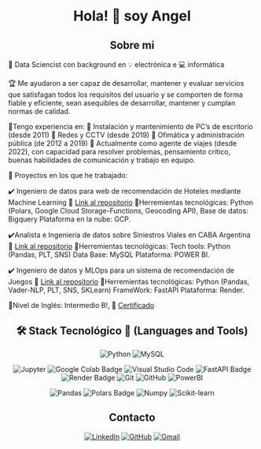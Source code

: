 <div align="center">
  <h1>Hola! 👋 soy Angel</h1>
</div>
<div align="center">
<h2>Sobre mi</h2> 
</div>

🚀 Data Sciencist con background en 💡 electrónica e 💻 informática



🏆 Me ayudaron a ser capaz de desarrollar, mantener y evaluar servicios que satisfagan todos los requisitos del usuario y se comporten de forma fiable y eficiente, sean asequibles de desarrollar, mantener y cumplan normas de calidad. 



🚩Tengo experiencia en:
📌 Instalación y mantenimiento de PC’s de escritorio (desde 2011)
📌 Redes y CCTV (desde 2019)
📌 Ofimática y administración pública (de 2012 a 2019)
📌 Actualmente como agente de viajes (desde 2022), con capacidad para resolver problemas, pensamiento crítico, buenas habilidades de comunicación y trabajo en equipo. 



💼 Proyectos en los que he trabajado:

✔️ Ingeniero de datos para web de recomendación de Hoteles mediante Machine Learning 
 📎 [Link al repositorio](https://github.com/PrietoPy/PF_Google-YELP_Hotel)
🔧Herremientas tecnológicas: Python (Polars, Google Cloud Storage-Functions, Geocoding API), Base de datos: Bigquery Plataforma en la nube: GCP. 



✔️Analista e Ingenieria de datos sobre Siniestros Viales en CABA Argentina
 📎 [Link al repositorio](https://github.com/PrietoPy/PI_DA-PT)
 🔧Herremientas tecnológicas: Tech tools: Python (Pandas, PLT, SNS) Data Base: MySQL Plataforma: POWER BI.



✔️ Ingeniero de datos y MLOps para un sistema de recomendación de Juegos
 📎 [Link al repositorio](https://github.com/PrietoPy/PI_ML_OPS-PT)
 🔧Herremientas tecnológicas: Python (Pandas, Vader-NLP, PLT, SNS, SKLearn) FrameWork: FastAPI Plataforma: Render.



💬Nivel de Inglés: Intermedio B!, 
 📎  [Certificado](https://cert.efset.org/Sm15Js)

<div align="center">
<h2> 🛠 Stack Tecnológico 💼 (Languages and Tools)</h2>

![Python](https://img.shields.io/badge/Python-3776AB?style=flat&logo=python&logoColor=white)
![MySQL](https://img.shields.io/badge/MySQL-4479A1?style=flat-square&logo=MySQL&logoColor=white)

![Jupyter](https://img.shields.io/badge/Jupyter-F37626?style=flat-square&logo=Jupyter&logoColor=white)
![Google Colab Badge](https://img.shields.io/badge/Google%20Colab-F9AB00?logo=googlecolab&logoColor=fff&style=flat)
![Visual Studio Code](https://img.shields.io/badge/Visual%20Studio%20Code-007ACC?style=flat-square&logo=visual-studio-code&logoColor=white)
![FastAPI Badge](https://img.shields.io/badge/FastAPI-009688?logo=fastapi&logoColor=fff&style=flat)
![Render Badge](https://img.shields.io/badge/Render-46E3B7?logo=render&logoColor=000&style=flat)
![Git](https://img.shields.io/badge/Git-F05032?style=flat-square&logo=git&logoColor=white)
![GitHub](https://img.shields.io/badge/GitHub-181717?style=flat-square&logo=github&logoColor=white)
![PowerBI](https://img.shields.io/badge/PowerBI-F2C811?style=flat-square&logo=PowerBI&logoColor=white)

![Pandas](https://img.shields.io/badge/Pandas-150458?style=flat-square&logo=pandas&logoColor=white)
![Polars Badge](https://img.shields.io/badge/Polars-CD792C?logo=polars&logoColor=fff&style=flat)
![Numpy](https://img.shields.io/badge/Numpy-013243?style=flat-square&logo=Numpy&logoColor=white)
![Scikit-learn](https://img.shields.io/badge/ScikitLearn-F7931E?style=flat-square&logo=Scikit-learn&logoColor=white)

</div>
<div align="center">
<h2> Contacto</h2>

[![LinkedIn](https://img.shields.io/badge/linkedin-%231DA1F2.svg?style=for-the-badge&logo=linkedin&logoColor=white)](https://www.linkedin.com/in/angelprieto92/)
[![GitHub](https://img.shields.io/badge/github-%2300acee.svg?color=181717&style=for-the-badge&logo=github&logoColor=white)](https://github.com/PrietoPy)
[![Gmail](https://img.shields.io/badge/gmail-%2300acee.svg?color=EA4335&style=for-the-badge&logo=gmail&logoColor=white)](mailto:angelprieto92@gmail.com)
